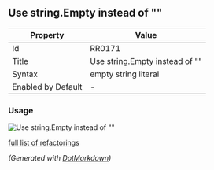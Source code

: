 ## Use string\.Empty instead of ""

| Property           | Value                           |
| ------------------ | ------------------------------- |
| Id                 | RR0171                          |
| Title              | Use string\.Empty instead of "" |
| Syntax             | empty string literal            |
| Enabled by Default | \-                              |

### Usage

![Use string.Empty instead of ""](../../images/refactorings/UseStringEmptyInsteadOfEmptyStringLiteral.png)

[full list of refactorings](Refactorings.md)

*\(Generated with [DotMarkdown](http://github.com/JosefPihrt/DotMarkdown)\)*